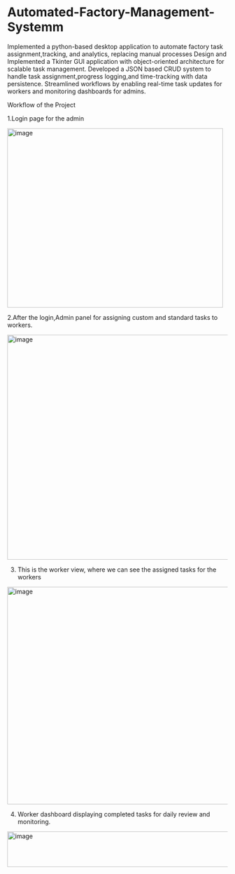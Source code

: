 # Automated-Factory-Management-Systemm

Implemented a python-based desktop application to automate factory  task assignment,tracking, and analytics, replacing 
manual processes
Design and Implemented a Tkinter GUI application with object-oriented architecture for scalable task management.
Developed a JSON based CRUD system to handle task assignment,progress logging,and time-tracking with data persistence.
Streamlined workflows by enabling real-time task updates for workers and monitoring dashboards for admins.


Workflow of the Project

1.Login page for the admin

<img width="493" height="409" alt="image" src="https://github.com/user-attachments/assets/938d8f81-737d-4f95-96d5-bde2c6b4e90e" />


2.After the login,Admin panel for assigning custom and standard tasks to workers.

<img width="969" height="513" alt="image" src="https://github.com/user-attachments/assets/7358980a-956d-48c3-949f-f4c241025dd3" />

3. This is the worker view, where we can see the assigned tasks for the workers


<img width="934" height="496" alt="image" src="https://github.com/user-attachments/assets/307d2076-bf63-4bb2-9ff8-b52da97f77f3" />

4. Worker dashboard displaying completed tasks for daily review and monitoring.
<img width="1244" height="81" alt="image" src="https://github.com/user-attachments/assets/9bc2f0b2-5d03-4103-afab-01832e8cc21b" />

